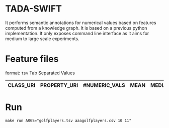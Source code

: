 # TADA-SWIFT
It performs semantic annotations for numerical values based on features computed from a knowledge graph. It is based on a previous python implementation. It only exposes command line interface as it aims for medium to large scale experiments.


# Feature files

format: `tsv` Tab Separated Values

| CLASS_URI | PROPERTY_URI | #NUMERIC_VALS | MEAN | MEDIAN | STD |
| :-------: | :----------: | :-----------: | :--: | :----: | :-: |

# Run
`make run ARGS="golfplayers.tsv aaagolfplayers.csv 10 11"`

